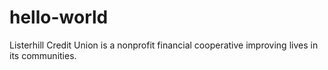 # hello-world


Listerhill Credit Union is a nonprofit financial cooperative improving lives in its communities. 
